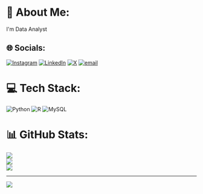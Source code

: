 # 💫 About Me:
I'm Data Analyst


## 🌐 Socials:
[![Instagram](https://img.shields.io/badge/Instagram-%23E4405F.svg?logo=Instagram&logoColor=white)](https://instagram.com/kl_jashhhhhh_01) [![LinkedIn](https://img.shields.io/badge/LinkedIn-%230077B5.svg?logo=linkedin&logoColor=white)](https://linkedin.com/in/https://www.linkedin.com/in/jashwanth-kl-43439a2b7) [![X](https://img.shields.io/badge/X-black.svg?logo=X&logoColor=white)](https://x.com/JashwanthKL1113) [![email](https://img.shields.io/badge/Email-D14836?logo=gmail&logoColor=white)](mailto:jashwanthkl1113@gmail.com) 

# 💻 Tech Stack:
![Python](https://img.shields.io/badge/python-3670A0?style=flat&logo=python&logoColor=ffdd54) ![R](https://img.shields.io/badge/r-%23276DC3.svg?style=flat&logo=r&logoColor=white) ![MySQL](https://img.shields.io/badge/mysql-4479A1.svg?style=flat&logo=mysql&logoColor=white)
# 📊 GitHub Stats:
![](https://github-readme-stats.vercel.app/api?username=jashwanthkl1113&theme=vue-dark&hide_border=true&include_all_commits=true&count_private=false)<br/>
![](https://nirzak-streak-stats.vercel.app/?user=jashwanthkl1113&theme=vue-dark&hide_border=true)<br/>
![](https://github-readme-stats.vercel.app/api/top-langs/?username=jashwanthkl1113&theme=vue-dark&hide_border=true&include_all_commits=true&count_private=false&layout=compact)

---
[![](https://visitcount.itsvg.in/api?id=jashwanthkl1113&icon=0&color=0)](https://visitcount.itsvg.in)

<!-- Proudly created with GPRM ( https://gprm.itsvg.in ) -->
